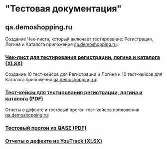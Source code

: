 # "Тестовая документация"
## qa.demoshopping.ru
Создание Чек-листа, который включает тестирование: Регистрации, Логина и Каталога приложения <a href=https://qa.demoshopping.ru/>qa.demoshopping.ru</a>:
### [Чек-лист для тестирования регистрации, логина и каталога (XLSX)](https://docs.google.com/spreadsheets/d/1zwhsdN667Qrc3eg_2llk7Wu7GYBM7IAjVa9FMN-EVSE/edit?usp=sharing)
Создание 10 тест-кейсов для Регистрации и Логина и 10 тест-кейсов для Каталога приложения <a href=https://qa.demoshopping.ru/>qa.demoshopping.ru</a>:
### [Тест-кейсы для тестирования регистрации, логина и каталога (PDF)](https://github.com/StanTokarev/docs/blob/main/Stan%20Tokarev%20-%20Test%20Cases%20for%20registration%2C%20logIn%2C%20product%20catalog.pdf) 
Отчеты о дефекте и тестовый прогон тест-кейсов приложения <a href=https://qa.demoshopping.ru/>qa.demoshopping.ru</a>:
### [Тестовый прогон из QASE (PDF)](https://github.com/StanTokarev/docs/blob/main/Stan%20Tokarev%20-%20Test%20Runs%20from%20QASE.pdf)
### [Отчеты о дефекте из YouTrack (XLSX)](https://github.com/StanTokarev/docs/blob/main/Stan%20Tokarev%20-%20Bug%20Reports%20from%20YouTrack2.xlsx)
